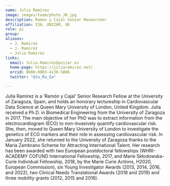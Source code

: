 ```yaml
---
name: Julia Ramírez
image: images/team/photo_JR.jpg
description: Ramón y Cajal Senior Researcher
affiliation: I3A, UNIZAR, UK
role: pi
group:
aliases:
  - J. Ramírez
  - J. Ramirez
  - Julia Ramirez
links:
  email: Julia.Ramirez@unizar.es
  home-page: https://juliaramirez.net/
  orcid: 0000-0003-4130-5866
  twitter: "@Ju_Ra_Ga"

---
```


Julia Ramírez is a ‘Ramón y Cajal’ Senior Research Fellow at the University of Zaragoza, Spain, and holds an honorary lectureship in Cardiovascular Data Science at Queen Mary University of London, United Kingdom. Julia received a Ph.D. in Biomedical Engineering from the University of Zaragoza in 2017. The main objective of her PhD was to extract information from the electrocardiogram (ECG) to non-invasively quantify cardiovascular risk. She, then, moved to Queen Mary University of London to investigate the genetics of ECG markers and their role in assessing cardiovascular risk. In January 2022, she returned to the University of Zaragoza thanks to the María Zambrano Scheme for Attracting International Talent. Her research has been awarded with two European postdoctoral fellowships (WHRI-ACADEMY COFUND International Fellowship, 2017, and Marie Skłodowska-Curie Individual Fellowship, 2018, by the Marie Curie Actions, H2020, European Commission), six Young Investigator Awards (2013, 2014, 2016, and 2022), two Clinical Needs Translational Awards (2018 and 2019) and three mobility grants (2012, 2015 and 2016).
